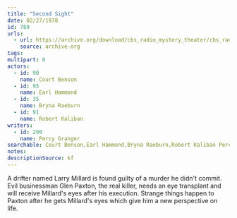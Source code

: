 ```yaml
---
title: "Second Sight"
date: 02/27/1978
id: 789
urls: 
  - url: https://archive.org/download/cbs_radio_mystery_theater/cbs_radio_mystery_theater-0751-0800.zip/cbs_radio_mystery_theater-0751-0800%2Fcbsrmt_0789_second_sight.mp3
    source: archive-org
tags: 
multipart: 0
actors:  
  - id: 90
    name: Court Benson  
  - id: 95
    name: Earl Hammond  
  - id: 35
    name: Bryna Raeburn  
  - id: 91
    name: Robert Kaliban
writers:  
  - id: 290
    name: Percy Granger
searchable: Court Benson,Earl Hammond,Bryna Raeburn,Robert Kaliban Percy Granger
notes: 
descriptionSource: kf
---
```

A drifter named Larry Millard is found guilty of a murder he didn't commit. Evil businessman Glen Paxton, the real killer, needs an eye transplant and will receive Millard's eyes after his execution. Strange things happen to Paxton after he gets Millard's eyes which give him a new perspective on life.